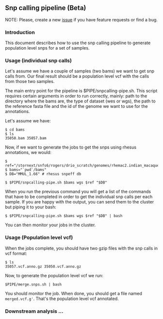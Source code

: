 ## Snp calling pipeline (Beta)

NOTE: Please, create a new [issue](https://github.com/drio/py.analysis/issues) if you have
feature requests or find a bug.

### Introduction

This document describes how to use the snp calling pipeline to generate population level snps
for a set of samples.

### Usage (individual snp calls)

Let's assume we have a couple of samples (two bams) we want to get snp calls from. Our final
result should be a population level vcf with the calls from those two samples.

The main entry point for the pipeline is $PIPE/snpcalling-pipe.sh. This script requires certain
arguments in order to run correctly, mainly: path to the directory where the bams are,
the type of dataset (wes or wgs), the path to the reference fasta file and the id of the genome
we want to use for the annotations.

Let's assume we have:

```
$ cd bams
$ ls
35050.bam 35057.bam
```

Now, if we want to generate the jobs to get the snps using rhesus annotations, we would:

```
$ ref="/stornext/snfs6/rogers/drio_scratch/genomes/rhemac2.indian_macaque_no_phix.fixed.fa"
$ bams="`pwd`/bams"
$ DB="MMUL_1.66" # rhesus snpeff db

$ $PIPE/snpcalling-pipe.sh $bams wgs $ref "$DB"
```

When you run the previous command you will get a list of the commands that have to be completed in order to get
the individual snp calls per each sample. If you are happy with the output, you can send them to the cluster
but piping it to your bash:

```
$ $PIPE/snpcalling-pipe.sh $bams wgs $ref "$DB" | bash
```

You can then monitor your jobs in the cluster.

### Usage (Population level vcf)

When the jobs complete, you should have two gzip files with the snp calls in vcf format:

```
$ ls
35057.vcf.anno.gz 35050.vcf.anno.gz
```

Now, to generate the population level vcf we run:

```
$PIPE/merge.snps.sh | bash
```

You should monitor the job. When done, you should get a file named ```merged.vcf.g'```. That's the population
level vcf annotated.

### Downstream analysis ...









